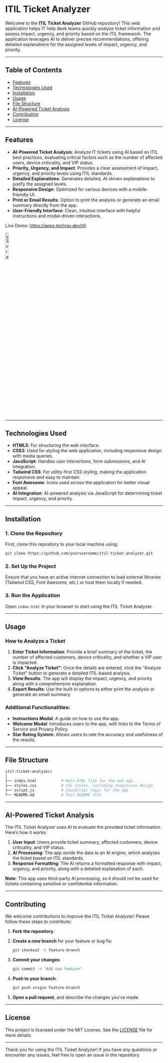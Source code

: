 
# ITIL Ticket Analyzer

Welcome to the **ITIL Ticket Analyzer** GitHub repository! This web application helps IT help desk teams quickly analyze ticket information and assess impact, urgency, and priority based on the ITIL framework. The application leverages AI to deliver precise recommendations, offering detailed explanations for the assigned levels of impact, urgency, and priority.

---

## Table of Contents
- [Features](#features)
- [Technologies Used](#technologies-used)
- [Installation](#installation)
- [Usage](#usage)
- [File Structure](#file-structure)
- [AI-Powered Ticket Analysis](#ai-powered-ticket-analysis)
- [Contributing](#contributing)
- [License](#license)

---

## Features

- **AI-Powered Ticket Analysis**: Analyze IT tickets using AI based on ITIL best practices, evaluating critical factors such as the number of affected users, device criticality, and VIP status.
- **Priority, Urgency, and Impact**: Provides a clear assessment of impact, urgency, and priority levels using ITIL standards.
- **Detailed Explanations**: Generates detailed, AI-driven explanations to justify the assigned levels.
- **Responsive Design**: Optimized for various devices with a mobile-friendly UI.
- **Print or Email Results**: Option to print the analysis or generate an email summary directly from the app.
- **User-Friendly Interface**: Clean, intuitive interface with helpful instructions and modal-driven interactions.

Live Demo: https://apps.techray.dev/itil

<img src="https://github.com/user-attachments/assets/6c123779-8edb-4cd8-9b34-0517c9c8e34e" alt="Screenshot 2024-09-16 003438" style="width:15%;">

---

## Technologies Used

- **HTML5**: For structuring the web interface.
- **CSS3**: Used for styling the web application, including responsive design with media queries.
- **JavaScript**: Handles user interactions, form submissions, and AI integration.
- **Tailwind CSS**: For utility-first CSS styling, making the application responsive and easy to maintain.
- **Font Awesome**: Icons used across the application for better visual appeal.
- **AI Integration**: AI-powered analysis via JavaScript for determining ticket impact, urgency, and priority.

---

## Installation

### 1. Clone the Repository

First, clone this repository to your local machine using:

```bash
git clone https://github.com/yourusername/itil-ticket-analyzer.git
```

### 2. Set Up the Project

Ensure that you have an active internet connection to load external libraries (Tailwind CSS, Font Awesome, etc.) or host them locally if needed.

### 3. Run the Application

Open `index.html` in your browser to start using the ITIL Ticket Analyzer.

---

## Usage

### How to Analyze a Ticket

1. **Enter Ticket Information**: Provide a brief summary of the ticket, the number of affected customers, device criticality, and whether a VIP user is impacted.
2. **Click "Analyze Ticket"**: Once the details are entered, click the "Analyze Ticket" button to generate a detailed ITIL-based analysis.
3. **View Results**: The app will display the impact, urgency, and priority along with a comprehensive explanation.
4. **Export Results**: Use the built-in options to either print the analysis or generate an email summary.

### Additional Functionalities:

- **Instructions Modal**: A guide on how to use the app.
- **Welcome Modal**: Introduces users to the app, with links to the Terms of Service and Privacy Policy.
- **Star Rating System**: Allows users to rate the accuracy and usefulness of the results.

---

## File Structure

```bash
itil-ticket-analyzer/
│
├── index.html           # Main HTML file for the web app
├── styles.css           # CSS styles, including responsive design
├── script.js            # JavaScript logic for the app
└── README.md            # This README file
```

---

## AI-Powered Ticket Analysis

The ITIL Ticket Analyzer uses AI to evaluate the provided ticket information. Here’s how it works:

1. **User Input**: Users provide ticket summary, affected customers, device criticality, and VIP status.
2. **AI Processing**: The app sends the data to an AI engine, which analyzes the ticket based on ITIL standards.
3. **Response Formatting**: The AI returns a formatted response with impact, urgency, and priority, along with a detailed explanation of each.

**Note**: This app uses third-party AI processing, so it should not be used for tickets containing sensitive or confidential information.

---

## Contributing

We welcome contributions to improve the ITIL Ticket Analyzer! Please follow these steps to contribute:

1. **Fork the repository**.
2. **Create a new branch** for your feature or bug fix:

   ```bash
   git checkout -b feature-branch
   ```

3. **Commit your changes**:

   ```bash
   git commit -m "Add new feature"
   ```

4. **Push to your branch**:

   ```bash
   git push origin feature-branch
   ```

5. **Open a pull request**, and describe the changes you've made.

---

## License

This project is licensed under the MIT License. See the [LICENSE](LICENSE) file for more details.

---

Thank you for using the ITIL Ticket Analyzer! If you have any questions or encounter any issues, feel free to open an issue in the repository.
